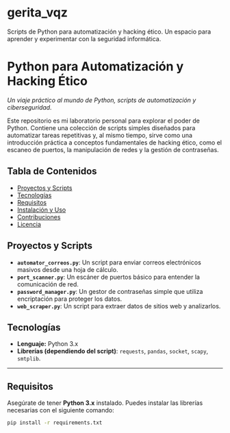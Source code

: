 # gerita_vqz
Scripts de Python para automatización y hacking ético. Un espacio para aprender y experimentar con la seguridad informática.

# Python para Automatización y Hacking Ético

_Un viaje práctico al mundo de Python, scripts de automatización y ciberseguridad._

Este repositorio es mi laboratorio personal para explorar el poder de Python. Contiene una colección de scripts simples diseñados para automatizar tareas repetitivas y, al mismo tiempo, sirve como una introducción práctica a conceptos fundamentales de hacking ético, como el escaneo de puertos, la manipulación de redes y la gestión de contraseñas.

## Tabla de Contenidos

- [Proyectos y Scripts](#proyectos-y-scripts)
- [Tecnologías](#tecnologías)
- [Requisitos](#requisitos)
- [Instalación y Uso](#instalación-y-uso)
- [Contribuciones](#contribuciones)
- [Licencia](#licencia)

## Proyectos y Scripts

* **`automator_correos.py`**: Un script para enviar correos electrónicos masivos desde una hoja de cálculo.
* **`port_scanner.py`**: Un escáner de puertos básico para entender la comunicación de red.
* **`password_manager.py`**: Un gestor de contraseñas simple que utiliza encriptación para proteger los datos.
* **`web_scraper.py`**: Un script para extraer datos de sitios web y analizarlos.

## Tecnologías

* **Lenguaje:** Python 3.x
* **Librerías (dependiendo del script)**: `requests`, `pandas`, `socket`, `scapy`, `smtplib`.

---

## Requisitos

Asegúrate de tener **Python 3.x** instalado. Puedes instalar las librerías necesarias con el siguiente comando:

```bash
pip install -r requirements.txt
